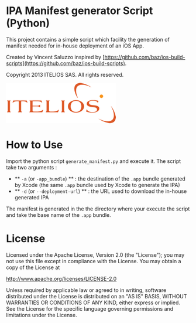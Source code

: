 # IPA Manifest generator Script (Python)

This project contains a simple script which facility the generation of manifest needed for in-house deployment of an iOS App.

Created by Vincent Saluzzo inspired by [https://github.com/baz/ios-build-scripts](https://github.com/baz/ios-build-scripts).

Copyright 2013 ITELIOS SAS. All rights reserved.

![](itelios300.png)


# How to Use

Import the python script `generate_manifest.py` and execute it. The script take two arguments :

* ** `-a` (or `-app_bundle`) ** : the destination of the `.app` bundle generated by Xcode (the same `.app` bundle used by Xcode to generate the IPA)
* ** `-d` (or `--deployment-url`) ** : the URL used to download the in-house generated IPA

The manifest is generated in the the directory where your execute the script and take the base name of the `.app` bundle.


# License

Licensed under the Apache License, Version 2.0 (the "License");
you may not use this file except in compliance with the License.
You may obtain a copy of the License at

http://www.apache.org/licenses/LICENSE-2.0

Unless required by applicable law or agreed to in writing, software
distributed under the License is distributed on an "AS IS" BASIS,
WITHOUT WARRANTIES OR CONDITIONS OF ANY KIND, either express or implied.
See the License for the specific language governing permissions and
limitations under the License.